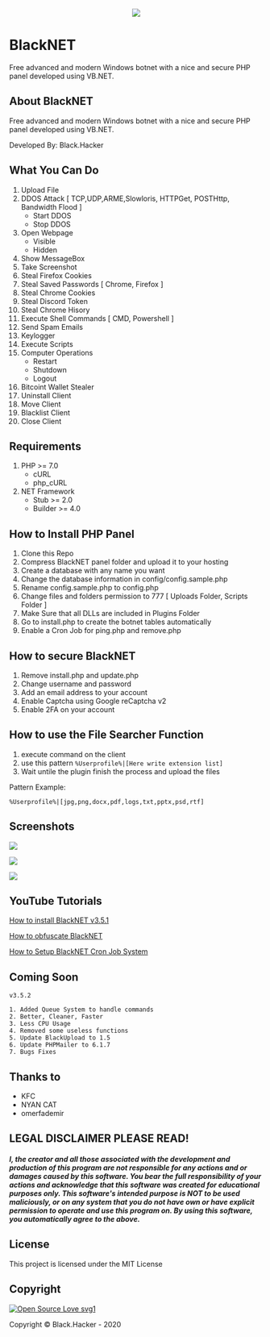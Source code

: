 <p align="center">
 <img src="https://a.top4top.io/p_1104t3ole1.png" alt="" />
</p>

<p align="center">
 <a href="#"><img align="center" src="https://img.shields.io/maintenance/yes/2020" /></a> 
</p>

# BlackNET
Free advanced and modern Windows botnet with a nice and secure PHP panel developed using VB.NET.

## About BlackNET

Free advanced and modern Windows botnet with a nice and secure PHP panel developed using VB.NET.

Developed By: Black.Hacker

## What You Can Do
 1. Upload File
 2. DDOS Attack [ TCP,UDP,ARME,Slowloris, HTTPGet, POSTHttp, Bandwidth Flood ]
    + Start DDOS
    + Stop DDOS
 3. Open Webpage
     + Visible
     + Hidden
 4. Show MessageBox
 5. Take Screenshot
 6. Steal Firefox Cookies
 7. Steal Saved Passwords [ Chrome, Firefox ]
 8. Steal Chrome Cookies
 9. Steal Discord Token
 10. Steal Chrome Hisory
 11. Execute Shell Commands [ CMD, Powershell ]
 12. Send Spam Emails
 13. Keylogger
 14. Execute Scripts
 15. Computer Operations
     + Restart
     + Shutdown
     + Logout
 16. Bitcoint Wallet Stealer
 17. Uninstall Client
 18. Move Client
 19. Blacklist Client
 20. Close Client
 
## Requirements
1. PHP >=  7.0
    + cURL
    + php_cURL
2. NET Framework
    + Stub >= 2.0
    + Builder >= 4.0

## How to Install PHP Panel
1. Clone this Repo
2. Compress BlackNET panel folder and upload it to your hosting
3. Create a database with any name you want
4. Change the database information in config/config.sample.php
5. Rename config.sample.php to config.php
6. Change files and folders permission to 777 [ Uploads Folder, Scripts Folder ]
7. Make Sure that all DLLs are included in Plugins Folder
8. Go to install.php to create the botnet tables automatically
9. Enable a Cron Job for ping.php and remove.php

## How to secure BlackNET
1. Remove install.php and update.php
2. Change username and password
3. Add an email address to your account
4. Enable Captcha using Google reCaptcha v2
5. Enable 2FA on your account

## How to use the File Searcher Function
1. execute command on the client
2. use this pattern ``` %Userprofile%|[Here write extension list] ```
3. Wait untile the plugin finish the process and upload the files

Pattern Example:
```
%Userprofile%|[jpg,png,docx,pdf,logs,txt,pptx,psd,rtf]
```

## Screenshots
![](https://h.top4top.io/p_173676b901.png)

![](https://b.top4top.io/p_1736rhbdk1.png)

![](https://h.top4top.io/p_1736kazmm1.png)

## YouTube Tutorials
[How to install BlackNET v3.5.1](https://youtu.be/cijbJ7s6IXA)

[How to obfuscate BlackNET](https://www.youtube.com/watch?v=hzC8_UYGor0)

[How to Setup BlackNET Cron Job System](https://www.youtube.com/watch?v=rHCYGRA1h54)

## Coming Soon

```
v3.5.2

1. Added Queue System to handle commands
2. Better, Cleaner, Faster
3. Less CPU Usage
4. Removed some useless functions
5. Update BlackUpload to 1.5
6. Update PHPMailer to 6.1.7
7. Bugs Fixes
```
## Thanks to
- KFC
- NYAN CAT
- omerfademir

## LEGAL DISCLAIMER PLEASE READ!
##### I, the creator and all those associated with the development and production of this program are not responsible for any actions and or damages caused by this software. You bear the full responsibility of your actions and acknowledge that this software was created for educational purposes only. This software's intended purpose is NOT to be used maliciously, or on any system that you do not have own or have explicit permission to operate and use this program on. By using this software, you automatically agree to the above.

## License
This project is licensed under the MIT License


## Copyright
[![Open Source Love svg1](https://badges.frapsoft.com/os/v1/open-source.png?v=103)](https://github.com/ellerbrock/open-source-badges/) 

Copyright © Black.Hacker - 2020
